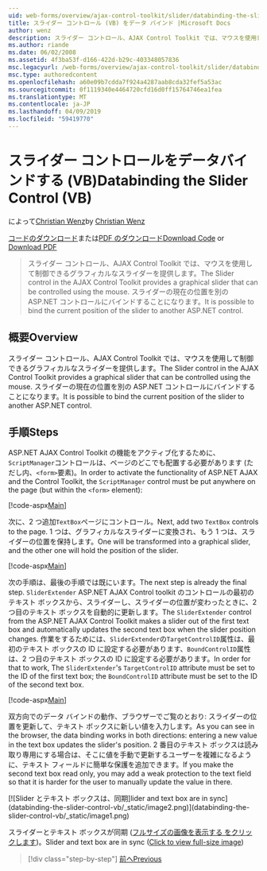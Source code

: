 ```yaml
---
uid: web-forms/overview/ajax-control-toolkit/slider/databinding-the-slider-control-vb
title: スライダー コントロール (VB) をデータ バインド |Microsoft Docs
author: wenz
description: スライダー コントロール、AJAX Control Toolkit では、マウスを使用して制御できるグラフィカルなスライダーを提供します。 現在の positio をバインドすることはしています.
ms.author: riande
ms.date: 06/02/2008
ms.assetid: 4f3ba53f-d166-422d-b29c-403348057836
msc.legacyurl: /web-forms/overview/ajax-control-toolkit/slider/databinding-the-slider-control-vb
msc.type: authoredcontent
ms.openlocfilehash: a60e09b7cdda7f924a4287aab8cda32fef5a53ac
ms.sourcegitcommit: 0f1119340e4464720cfd16d0ff15764746ea1fea
ms.translationtype: MT
ms.contentlocale: ja-JP
ms.lasthandoff: 04/09/2019
ms.locfileid: "59419770"
---
```

# <a name="databinding-the-slider-control-vb"></a><span data-ttu-id="cb5e7-104">スライダー コントロールをデータバインドする (VB)</span><span class="sxs-lookup"><span data-stu-id="cb5e7-104">Databinding the Slider Control (VB)</span></span>

<span data-ttu-id="cb5e7-105">によって[Christian Wenz](https://github.com/wenz)</span><span class="sxs-lookup"><span data-stu-id="cb5e7-105">by [Christian Wenz](https://github.com/wenz)</span></span>

<span data-ttu-id="cb5e7-106">[コードのダウンロード](http://download.microsoft.com/download/9/3/f/93f8daea-bebd-4821-833b-95205389c7d0/Slider0.vb.zip)または[PDF のダウンロード](http://download.microsoft.com/download/2/d/c/2dc10e34-6983-41d4-9c08-f78f5387d32b/slider0VB.pdf)</span><span class="sxs-lookup"><span data-stu-id="cb5e7-106">[Download Code](http://download.microsoft.com/download/9/3/f/93f8daea-bebd-4821-833b-95205389c7d0/Slider0.vb.zip) or [Download PDF](http://download.microsoft.com/download/2/d/c/2dc10e34-6983-41d4-9c08-f78f5387d32b/slider0VB.pdf)</span></span>

> <span data-ttu-id="cb5e7-107">スライダー コントロール、AJAX Control Toolkit では、マウスを使用して制御できるグラフィカルなスライダーを提供します。</span><span class="sxs-lookup"><span data-stu-id="cb5e7-107">The Slider control in the AJAX Control Toolkit provides a graphical slider that can be controlled using the mouse.</span></span> <span data-ttu-id="cb5e7-108">スライダーの現在の位置を別の ASP.NET コントロールにバインドすることになります。</span><span class="sxs-lookup"><span data-stu-id="cb5e7-108">It is possible to bind the current position of the slider to another ASP.NET control.</span></span>


## <a name="overview"></a><span data-ttu-id="cb5e7-109">概要</span><span class="sxs-lookup"><span data-stu-id="cb5e7-109">Overview</span></span>

<span data-ttu-id="cb5e7-110">スライダー コントロール、AJAX Control Toolkit では、マウスを使用して制御できるグラフィカルなスライダーを提供します。</span><span class="sxs-lookup"><span data-stu-id="cb5e7-110">The Slider control in the AJAX Control Toolkit provides a graphical slider that can be controlled using the mouse.</span></span> <span data-ttu-id="cb5e7-111">スライダーの現在の位置を別の ASP.NET コントロールにバインドすることになります。</span><span class="sxs-lookup"><span data-stu-id="cb5e7-111">It is possible to bind the current position of the slider to another ASP.NET control.</span></span>

## <a name="steps"></a><span data-ttu-id="cb5e7-112">手順</span><span class="sxs-lookup"><span data-stu-id="cb5e7-112">Steps</span></span>

<span data-ttu-id="cb5e7-113">ASP.NET AJAX Control Toolkit の機能をアクティブ化するために、`ScriptManager`コントロールは、ページのどこでも配置する必要があります (ただし内、`<form>`要素)。</span><span class="sxs-lookup"><span data-stu-id="cb5e7-113">In order to activate the functionality of ASP.NET AJAX and the Control Toolkit, the `ScriptManager` control must be put anywhere on the page (but within the `<form>` element):</span></span>

[!code-aspx[Main](databinding-the-slider-control-vb/samples/sample1.aspx)]

<span data-ttu-id="cb5e7-114">次に、2 つ追加`TextBox`ページにコントロール。</span><span class="sxs-lookup"><span data-stu-id="cb5e7-114">Next, add two `TextBox` controls to the page.</span></span> <span data-ttu-id="cb5e7-115">1 つは、グラフィカルなスライダーに変換され、もう 1 つは、スライダーの位置を保持します。</span><span class="sxs-lookup"><span data-stu-id="cb5e7-115">One will be transformed into a graphical slider, and the other one will hold the position of the slider.</span></span>

[!code-aspx[Main](databinding-the-slider-control-vb/samples/sample2.aspx)]

<span data-ttu-id="cb5e7-116">次の手順は、最後の手順では既にいます。</span><span class="sxs-lookup"><span data-stu-id="cb5e7-116">The next step is already the final step.</span></span> <span data-ttu-id="cb5e7-117">`SliderExtender` ASP.NET AJAX Control toolkit のコントロールの最初のテキスト ボックスから、スライダーし、スライダーの位置が変わったときに、2 つ目のテキスト ボックスを自動的に更新します。</span><span class="sxs-lookup"><span data-stu-id="cb5e7-117">The `SliderExtender` control from the ASP.NET AJAX Control Toolkit makes a slider out of the first text box and automatically updates the second text box when the slider position changes.</span></span> <span data-ttu-id="cb5e7-118">作業をするためには、`SliderExtender`の`TargetControlID`属性は、最初のテキスト ボックスの ID に設定する必要があります、`BoundControlID`属性は、2 つ目のテキスト ボックスの ID に設定する必要があります。</span><span class="sxs-lookup"><span data-stu-id="cb5e7-118">In order for that to work, The `SliderExtender`'s `TargetControlID` attribute must be set to the ID of the first text box; the `BoundControlID` attribute must be set to the ID of the second text box.</span></span>

[!code-aspx[Main](databinding-the-slider-control-vb/samples/sample3.aspx)]

<span data-ttu-id="cb5e7-119">双方向でのデータ バインドの動作、ブラウザーでご覧のとおり: スライダーの位置を更新して、テキスト ボックスに新しい値を入力します。</span><span class="sxs-lookup"><span data-stu-id="cb5e7-119">As you can see in the browser, the data binding works in both directions: entering a new value in the text box updates the slider's position.</span></span> <span data-ttu-id="cb5e7-120">2 番目のテキスト ボックスは読み取り専用にする場合は、そこに値を手動で更新するユーザーを複雑になるように、テキスト フィールドに簡単な保護を追加できます。</span><span class="sxs-lookup"><span data-stu-id="cb5e7-120">If you make the second text box read only, you may add a weak protection to the text field so that it is harder for the user to manually update the value in there.</span></span>


[![S<span data-ttu-id="cb5e7-121">lider とテキスト ボックスは、同期]</span><span class="sxs-lookup"><span data-stu-id="cb5e7-121">lider and text box are in sync]</span></span>(databinding-the-slider-control-vb/_static/image2.png)](databinding-the-slider-control-vb/_static/image1.png)

<span data-ttu-id="cb5e7-122">スライダーとテキスト ボックスが同期 ([フルサイズの画像を表示する をクリックします](databinding-the-slider-control-vb/_static/image3.png))。</span><span class="sxs-lookup"><span data-stu-id="cb5e7-122">Slider and text box are in sync ([Click to view full-size image](databinding-the-slider-control-vb/_static/image3.png))</span></span>

> [!div class="step-by-step"]
> [<span data-ttu-id="cb5e7-123">前へ</span><span class="sxs-lookup"><span data-stu-id="cb5e7-123">Previous</span></span>](using-the-slider-control-with-auto-postback-vb.md)
